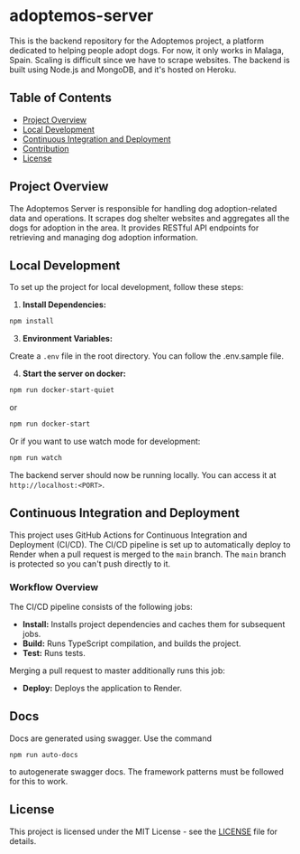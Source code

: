# adoptemos-server
This is the backend repository for the Adoptemos project, a platform dedicated to helping people adopt dogs.
For now, it only works in Malaga, Spain. Scaling is difficult since we have to scrape websites.
The backend is built using Node.js and MongoDB, and it's hosted on Heroku.

## Table of Contents

- [Project Overview](#project-overview)
- [Local Development](#local-development)
- [Continuous Integration and Deployment](#continuous-integration-and-deployment)
- [Contribution](#contribution)
- [License](#license)

## Project Overview

The Adoptemos Server is responsible for handling dog adoption-related data and operations.
It scrapes dog shelter websites and aggregates all the dogs for adoption in the area.
It provides RESTful API endpoints for retrieving and managing dog adoption information.

## Local Development

To set up the project for local development, follow these steps:

1. **Install Dependencies:**

```bash
npm install
```

3. **Environment Variables:**

Create a `.env` file in the root directory. You can follow the .env.sample file.

4. **Start the server on docker:**

```bash
npm run docker-start-quiet
```
or
```bash
npm run docker-start
```

Or if you want to use watch mode for development:
```bash
npm run watch
```


The backend server should now be running locally. You can access it at `http://localhost:<PORT>`.

## Continuous Integration and Deployment

This project uses GitHub Actions for Continuous Integration and Deployment (CI/CD). The CI/CD pipeline is set up to automatically deploy to Render when a pull request is merged to the `main` branch.
The `main` branch is protected so you can't push directly to it.

### Workflow Overview

The CI/CD pipeline consists of the following jobs:

- **Install:** Installs project dependencies and caches them for subsequent jobs.
- **Build:** Runs TypeScript compilation, and builds the project.
- **Test:** Runs tests.

Merging a pull request to master additionally runs this job:
- **Deploy:** Deploys the application to Render.

## Docs

Docs are generated using swagger. Use the command
```
npm run auto-docs
```
 to autogenerate swagger docs. The framework patterns must be followed for this to work.

## License

This project is licensed under the MIT License - see the [LICENSE](LICENSE) file for details.